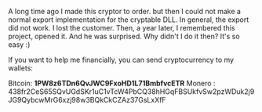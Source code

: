 A long time ago I made this cryptor to order.  but then I could not make a normal export implementation for the cryptable DLL.  In general, the export did not work.  I lost the customer.  Then, a year later, I remembered this project, opened it.  And he was surprised.  Why didn't I do it then?  It's so easy :)

If you want to help me financially, you can send cryptocurrency to my wallets:

Bitcoin: <b>1PW8z6TDn6QvJWC9FxoHD1L71BmbfvcETR</b>
Monero : 438fr2CeS65SQvUGdSKr1uC1vTcW4PbCQ38hHGqFBSUkfvSw2pzWDuk2j9JG9QybcwMrG6xzj98w3BQkCkCZAz37GsLxXfF
